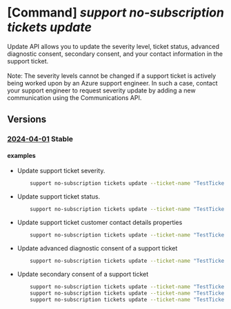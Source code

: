 # [Command] _support no-subscription tickets update_

Update API allows you to update the severity level, ticket status, advanced diagnostic consent, secondary consent, and your contact information in the support ticket.<br/><br/>Note: The severity levels cannot be changed if a support ticket is actively being worked upon by an Azure support engineer. In such a case, contact your support engineer to request severity update by adding a new communication using the Communications API.

## Versions

### [2024-04-01](/Resources/mgmt-plane/L3Byb3ZpZGVycy9taWNyb3NvZnQuc3VwcG9ydC9zdXBwb3J0dGlja2V0cy97fQ==/2024-04-01.xml) **Stable**

<!-- mgmt-plane /providers/microsoft.support/supporttickets/{} 2024-04-01 -->

#### examples

- Update support ticket severity.
    ```bash
        support no-subscription tickets update --ticket-name "TestTicketName" --severity "moderate"
    ```

- Update support ticket status.
    ```bash
        support no-subscription tickets update --ticket-name "TestTicketName" --status "closed"
    ```

- Update support ticket customer contact details properties
    ```bash
        support no-subscription tickets update --ticket-name "TestTicketName" --contact-additional-emails "xyz@contoso.com" "devs@contoso.com" --contact-country "USA" --contact-email "abc@contoso.com" --contact-first-name "Foo" --contact-language "en-us" --contact-last-name "Bar" --contact-method "phone" --contact-phone-number "123-456-7890" --contact-timezone "Pacific Standard Time"
    ```

- Update advanced diagnostic consent of a support ticket
    ```bash
        support no-subscription tickets update --ticket-name "TestTicketName" --advanced-diagnostic-consent "Yes"
    ```

- Update secondary consent of a support ticket
    ```bash
        support no-subscription tickets update --ticket-name "TestTicketName" --secondary-consent "[{type:VirtualMachineMemoryDump,user-consent:No}]"
        support no-subscription tickets update --ticket-name "TestTicketName" --secondary-consent [0].type="VirtualMachineMemoryDump" --secondary-consent [0].user-consent="No"
        support no-subscription tickets update --ticket-name "TestTicketName" --secondary-consent [0]="{type:VirtualMachineMemoryDump,user-consent:No}"
    ```
